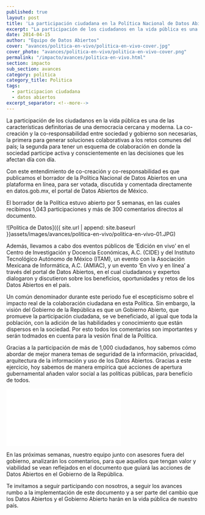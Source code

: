 ```yaml
---
published: true
layout: post
title: 'La participación ciudadana en la Política Nacional de Datos Abiertos'
excerpt: "La participación de los ciudadanos en la vida pública es una de las características definitorias de una democracia cercana y moderna. La co-creación y la co-responsabilidad entre sociedad y gobierno son necesarias."
date: 2014-04-15
author: "Equipo de Datos Abiertos"
cover: "avances/politica-en-vivo/politica-en-vivo-cover.jpg"
cover_photo: "avances/politica-en-vivo/politica-en-vivo-cover.png"
permalink: "/impacto/avances/politica-en-vivo.html"
section: impacto
sub_section: avances
category: politica
category_title: Politica
tags:
  - participacion ciudadana
  - datos abiertos
excerpt_separator: <!--more-->
---
```


La participación de los ciudadanos en la vida pública es una de las características definitorias de una democracia cercana y moderna. La co-creación y la co-responsabilidad entre sociedad y gobierno son necesarias, la primera para generar soluciones colaborativas a los retos comunes del país; la segunda para tener un esquema de colaboración en donde la sociedad participe activa y conscientemente en las decisiones que les afectan día con día.

<!--more-->

Con este entendimiento de co-creación y co-responsabilidad es que publicamos el borrador de la Política Nacional de Datos Abiertos en una plataforma en línea, para ser votada, discutida y comentada directamente en datos.gob.mx, el portal de Datos Abiertos de México.

El borrador de la Política estuvo abierto por 5 semanas, en las cuales recibimos 1,043 participaciones y más de 300 comentarios directos al documento.

![Politica de Datos]({{ site.url | append: site.baseurl }}assets/images/avances/politica-en-vivo/politica-en-vivo-01.JPG)

Además, llevamos a cabo dos eventos públicos de ‘Edición en vivo’ en el Centro de Investigación y Docencia Económicas, A.C. (CIDE) y del Instituto Tecnológico Autónomo de México (ITAM), un evento con la Asociación Mexicana de Informática, A.C. (AMIAC), y un evento ‘En vivo y en línea’ a través del portal de Datos Abiertos, en el cual ciudadanos y expertos dialogaron y discutieron sobre los beneficios, oportunidades y retos de los Datos Abiertos en el país.

Un común denominador durante este periodo fue el escepticismo sobre el impacto real de la colaboración ciudadana en esta Política. Sin embargo, la visión del Gobierno de la República es que un Gobierno Abierto, que promueve la participación ciudadana, se ve beneficiado, al igual que toda la población, con la adición de las habilidades y conocimiento que están dispersos en la sociedad. Por esto todos los comentarios son importantes y serán todmados en cuenta para la vesión final de la Política.

Gracias a la participación de más de 1,000 ciudadanos, hoy sabemos cómo abordar de mejor manera temas de seguridad de la información, privacidad, arquitectura de la información y uso de los Datos Abiertos. Gracias a este ejercicio, hoy sabemos de manera empírica qué acciones de apertura gubernamental añaden valor social a las políticas públicas, para beneficio de todos.

<div class="video">
  <iframe src="//www.youtube.com/embed/VlEAMTFdb_A?rel=0&amp;controls=0&amp;showinfo=0" frameborder="0" allowfullscreen></iframe>
</div>

En las próximas semanas, nuestro equipo junto con asesores fuera del gobierno, analizarán los comentarios, para que aquellos que tengan valor y viabilidad se vean reflejados en el documento que guiará las acciones de Datos Abiertos en el Gobierno de la República.

Te invitamos a seguir participando con nosotros, a seguir los avances rumbo a la implementación de este documento y a ser parte del cambio que los Datos Abiertos y el Gobierno Abierto harán en la vida pública de nuestro país.
